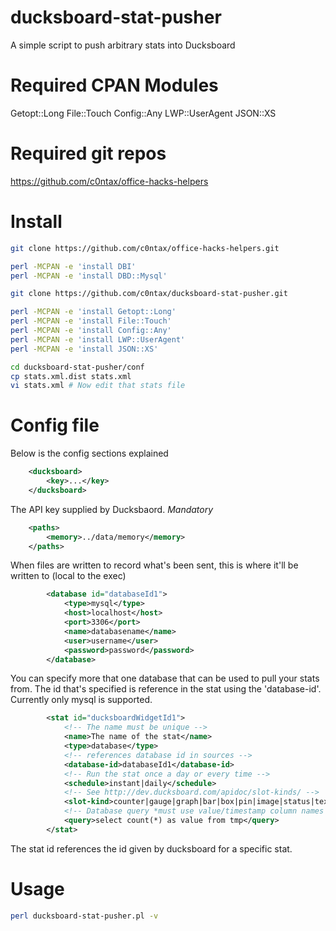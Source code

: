 ducksboard-stat-pusher
======================

A simple script to push arbitrary stats into Ducksboard

Required CPAN Modules
=====================

Getopt::Long
File::Touch
Config::Any
LWP::UserAgent
JSON::XS

Required git repos
==================

https://github.com/c0ntax/office-hacks-helpers

Install
=======

```bash
git clone https://github.com/c0ntax/office-hacks-helpers.git

perl -MCPAN -e 'install DBI'
perl -MCPAN -e 'install DBD::Mysql'

git clone https://github.com/c0ntax/ducksboard-stat-pusher.git

perl -MCPAN -e 'install Getopt::Long'
perl -MCPAN -e 'install File::Touch'
perl -MCPAN -e 'install Config::Any'
perl -MCPAN -e 'install LWP::UserAgent'
perl -MCPAN -e 'install JSON::XS'

cd ducksboard-stat-pusher/conf
cp stats.xml.dist stats.xml
vi stats.xml # Now edit that stats file
```

Config file
===========

Below is the config sections explained

```xml
    <ducksboard>
        <key>...</key>
    </ducksboard>
```

The API key supplied by Ducksbaord. *Mandatory*

```xml
    <paths>
        <memory>../data/memory</memory>
    </paths>
```

When files are written to record what's been sent, this is where it'll be written to (local to the exec)

```xml
        <database id="databaseId1">
            <type>mysql</type>
            <host>localhost</host>
            <port>3306</port>
            <name>databasename</name>
            <user>username</user>
            <password>password</password>
        </database>
```

You can specify more that one database that can be used to pull your stats from. The id that's specified is reference in the stat using the 'database-id'. Currently only mysql is supported.

```xml
        <stat id="ducksboardWidgetId1">
            <!-- The name must be unique -->
            <name>The name of the stat</name>
            <type>database</type>
            <!-- references database id in sources -->
            <database-id>databaseId1</database-id>
            <!-- Run the stat once a day or every time -->
            <schedule>instant|daily</schedule>
            <!-- See http://dev.ducksboard.com/apidoc/slot-kinds/ -->
            <slot-kind>counter|gauge|graph|bar|box|pin|image|status|text|timeline|leaderboard|funnel|completion</slot-kind>
            <!-- Database query *must use value/timestamp column names -->
            <query>select count(*) as value from tmp</query>
        </stat>
```

The stat id references the id given by ducksboard for a specific stat.

Usage
=====

```bash
perl ducksboard-stat-pusher.pl -v
```
